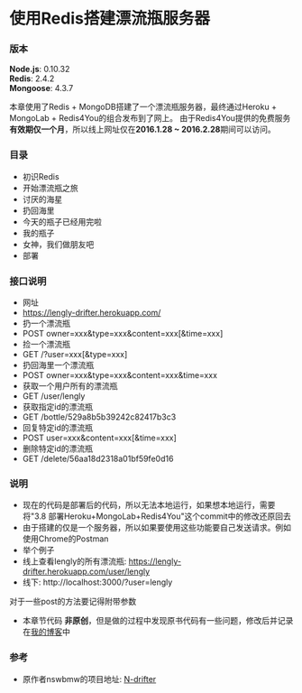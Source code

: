 # 使用Redis搭建漂流瓶服务器

### 版本
**Node.js**: 0.10.32<br>
**Redis**: 2.4.2<br>
**Mongoose**: 4.3.7

本章使用了Redis + MongoDB搭建了一个漂流瓶服务器，最终通过Heroku + MongoLab + Redis4You的组合发布到了网上。
由于Redis4You提供的免费服务**有效期仅一个月**，所以线上网址仅在**2016.1.28 ~ 2016.2.28**期间可以访问。

### 目录
 - 初识Redis
 - 开始漂流瓶之旅
 - 讨厌的海星
 - 扔回海里
 - 今天的瓶子已经用完啦
 - 我的瓶子
 - 女神，我们做朋友吧
 - 部署
 
### 接口说明
- 网址
 - https://lengly-drifter.herokuapp.com/
- 扔一个漂流瓶
 - POST owner=xxx&type=xxx&content=xxx[&time=xxx]
- 捡一个漂流瓶
 - GET /?user=xxx[&type=xxx]
- 扔回海里一个漂流瓶
 - POST owner=xxx&type=xxx&content=xxx&time=xxx
- 获取一个用户所有的漂流瓶
 - GET /user/lengly
- 获取指定id的漂流瓶
 - GET /bottle/529a8b5b39242c82417b3c3
- 回复特定id的漂流瓶
 - POST user=xxx&content=xxx[&time=xxx]
- 删除特定id的漂流瓶
 - GET /delete/56aa18d2318a01bf59fe0d16

### 说明
- 现在的代码是部署后的代码，所以无法本地运行，如果想本地运行，需要将"3.8 部署Heroku+MongoLab+Redis4You"这个commit中的修改还原回去
- 由于搭建的仅是一个服务器，所以如果要使用这些功能要自己发送请求。例如使用Chrome的Postman
- 举个例子
 - 线上查看lengly的所有漂流瓶:
https://lengly-drifter.herokuapp.com/user/lengly
 - 线下:
http://localhost:3000/?user=lengly

 对于一些post的方法要记得附带参数
- 本章节代码 **非原创**，但是做的过程中发现原书代码有一些问题，修改后并记录在[我的博客][1]中

### 参考
- 原作者nswbmw的项目地址: [N-drifter][2]


  [1]: http://lengly.top/?p=233
  [2]: https://github.com/nswbmw/N-drifter
